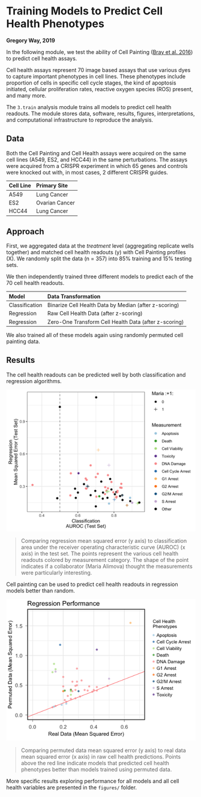 # Training Models to Predict Cell Health Phenotypes

**Gregory Way, 2019**

In the following module, we test the ability of Cell Painting ([Bray et al. 2016](https://doi.org/10.1038/nprot.2016.105)) to predict cell health assays.

Cell health assays represent 70 image based assays that use various dyes to capture important phenotypes in cell lines.
These phenotypes include proportion of cells in specific cell cycle stages, the kind of apoptosis initiated, cellular proliferation rates, reactive oxygen species (ROS) present, and many more.

The `3.train` analysis module trains all models to predict cell health readouts.
The module stores data, software, results, figures, interpretations, and computational infrastructure to reproduce the analysis.

## Data

Both the Cell Painting and Cell Health assays were acquired on the same cell lines (A549, ES2, and HCC44) in the same perturbations.
The assays were acquired from a CRISPR experiment in which 65 genes and controls were knocked out with, in most cases, 2 different CRISPR guides.

| Cell Line | Primary Site |
| :-------- | :----------- |
| A549 | Lung Cancer |
| ES2 | Ovarian Cancer |
| HCC44 | Lung Cancer |

## Approach

First, we aggregated data at the _treatment_ level (aggregating replicate wells together) and matched cell health readouts (y) with Cell Painting profiles (X).
We randomly split the data (n = 357) into 85% training and 15% testing sets.

We then independently trained three different models to predict each of the 70 cell health readouts.

| Model | Data Transformation |
| :-----| :------------------ |
| Classification | Binarize Cell Health Data by Median (after z-scoring) |
| Regression | Raw Cell Health Data (after z-scoring) |
| Regression | Zero-One Transform Cell Health Data (after z-scoring) |

We also trained all of these models again using randomly permuted cell painting data.

## Results

The cell health readouts can be predicted well by both classification and regression algorithms.

![performance summary](https://raw.githubusercontent.com/broadinstitute/cell-health/master/3.train/figures/performance_summary.png)

> Comparing regression mean squared error (y axis) to classification area under the receiver operating characteristic curve (AUROC) (x axis) in the test set.
The points represent the various cell health readouts colored by measurement category.
The shape of the point indicates if a collaborator (Maria Alimova) thought the measurements were particularly interesting.

Cell painting can be used to predict cell health readouts in regression models better than random.

![performance summary](https://raw.githubusercontent.com/broadinstitute/cell-health/master/3.train/figures/mse_comparison_scatter.png)

> Comparing permuted data mean squared error (y axis) to real data mean squared error (x axis) in raw cell health predictions.
Points above the red line indicate models that predicted cell health phenotypes better than models trained using permuted data.

More specific results exploring performance for all models and all cell health variables are presented in the `figures/` folder.
